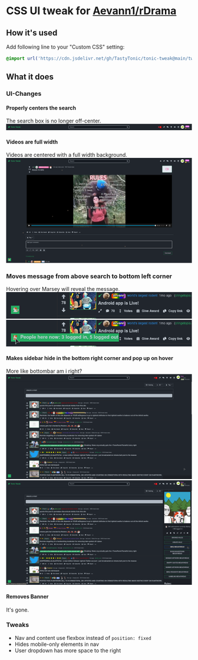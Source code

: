 # CSS UI tweak for [Aevann1/rDrama](https://github.com/Aevann1/rDrama)

## How it's used
Add following line to your "Custom CSS" setting:
```css
@import url('https://cdn.jsdelivr.net/gh/TastyTonic/tonic-tweak@main/tweak.css') screen and (min-width: 720px);
```

## What it does

### UI-Changes

#### Properly centers the search
The search box is no longer off-center.
![alt text](https://github.com/TastyTonic/tonic-tweak/blob/main/screenshots/search.png?raw=true)

#### Videos are full width
Videos are centered with a full width background.
![alt text](https://github.com/TastyTonic/tonic-tweak/blob/main/screenshots/video.png?raw=true)

### Moves message from above search to bottom left corner
Hovering over Marsey will reveal the message.
![alt text](https://github.com/TastyTonic/tonic-tweak/blob/main/screenshots/bottom%20left%20corner.png?raw=true)
![alt text](https://github.com/TastyTonic/tonic-tweak/blob/main/screenshots/bottom%20left%20corner%20hover.png?raw=true)

#### Makes sidebar hide in the bottom right corner and pop up on hover
More like bottombar am i right?
![alt text](https://github.com/TastyTonic/tonic-tweak/blob/main/screenshots/bottom%20right%20corner.png?raw=true)
![alt text](https://github.com/TastyTonic/tonic-tweak/blob/main/screenshots/bottom%20right%20corner%20hover.png?raw=true)

#### Removes Banner
It's gone.

### Tweaks
* Nav and content use flexbox instead of `position: fixed`
* Hides mobile-only elements in nav
* User dropdown has more space to the right
